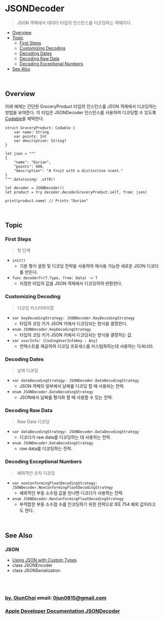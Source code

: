 # JSONDecoder
> JSON 객체에서 데이터 타입의 인스턴스를 디코딩하는 객체이다.


* [Overview](#overview)
* [Topic](#topic)
    * [First Steps](#first-steps)
    * [Customizing Decoding](#customizing-decoding)
    * [Decoding Dates](#decoding-dates)
    * [Decoding Raw Data](#decoding-raw-data)
    * [Decoding Exceptional Numbers](#decoding-exceptional-numbers)
* [See Also](#see-also)


&nbsp;      
## Overview
아래 예제는 간단한 GroceryProduct 타입의 인스턴스를 JSON 객체에서 디코딩하는 방법을 보여준다. 이 타입은 JSONDecoder 인스턴스를 사용하여 디코딩할 수 있도록 [Codable](https://developer.apple.com/documentation/swift/codable)을 채택한다.
```
struct GroceryProduct: Codable {
    var name: String
    var points: Int
    var description: String?
}

let json = """
{
    "name": "Durian",
    "points": 600,
    "description": "A fruit with a distinctive scent."
}
""".data(using: .utf8)!

let decoder = JSONDecoder()
let product = try decoder.decode(GroceryProduct.self, from: json)

print(product.name) // Prints "Durian"
```


&nbsp;      
## Topic
### First Steps
> 첫 단계

* `init()`
    * 기본 형식 설정 및 디코딩 전략을 사용하여 재사용 가능한 새로운 JSON 디코더를 만든다.
* `func decode<T>(T.Type, from: Data) -> T`
    * 지정한 타입의 값을 JSON 객체에서 디코딩하여 반환한다.


### Customizing Decoding
> 디코딩 커스터마이징

* `var keyDecodingStrategy: JSONDecoder.KeyDecodingStrategy`
    * 타입의 코딩 키가 JSON 키에서 디코딩되는 방식을 결정한다.
* `enum JSONDecoder.KeyDecodingStrategy`
    * 타입의 코딩 키가 JSON 키에서 디코딩되는 방식을 결정하는 값.
* `var userInfo: [CodingUserInfoKey : Any]`
    * 컨텍스트를 제공하여 디코딩 프로세스를 커스텀화하는데 사용하는 딕셔너리.


### Decoding Dates
> 날짜 디코딩

* `var dateDecodingStrategy: JSONDecoder.DateDecodingStrategy`
    * JSON 객체의 일부에서 날짜를 디코딩 할 때 사용되는 전략.
* `enum JSONDecoder.DateDecodingStrategy`
    * JSON에서 날짜를 형식화 할 때 사용할 수 있는 전략.


### Decoding Raw Data
> Raw Data 디코딩

* `var dataDecodingStrategy: JSONDecoder.DataDecodingStrategy`
    * 디코더가 raw data를 디코딩하는 데 사용하는 전략.
* `enum JSONDecoder.DataDecodingStrategy`  
    * raw data를 디코딩하는 전략.


### Decoding Exceptional Numbers
> 예외적인 숫자 디코딩

* `var nonConformingFloatDecodingStrategy: JSONDecoder.NonConformingFloatDecodingStrategy`
    * 예외적인 부동 소수점 값을 만나면 디코더가 사용하는 전략.
* `enum JSONDecoder.NonConformingFloatDecodingStrategy`
    * 부적합한 부동 소수점 수를 인코딩하기 위한 전략으로 IEE 754 예외 값이라고도 한다.


&nbsp; 
## See Also
### JSON
* [Using JSON with Custom Types](https://developer.apple.com/documentation/foundation/archives_and_serialization/using_json_with_custom_types)
* class JSONEncoder
* class JSONSerialization


&nbsp;      
&nbsp;      
### [by. 0junChoi](https://github.com/0jun0815) email: <0jun0815@gmail.com>
### [Apple Developer Documentation JSONDecoder](https://developer.apple.com/documentation/foundation/jsondecoder)
